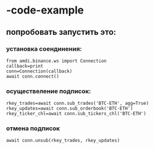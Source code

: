 
# -code-example

## попробовать запустить это:
### установка соендинения:
```
from amdi.binance.ws import Connection
callback=print
conn=Connection(callback)
await conn.connect()
```

### осуществеление подписок:
```
rkey_trades=await conn.sub_trades('BTC-ETH', agg=True)
rkey_updates=await conn.sub_orderbook('BTC-ETH')
rkey_ticker_chl=await conn.sub_tickers_chl('BTC-ETH')
```

### отмена подписок
```
await conn.unsub(rkey_trades, rkey_updates)

```
